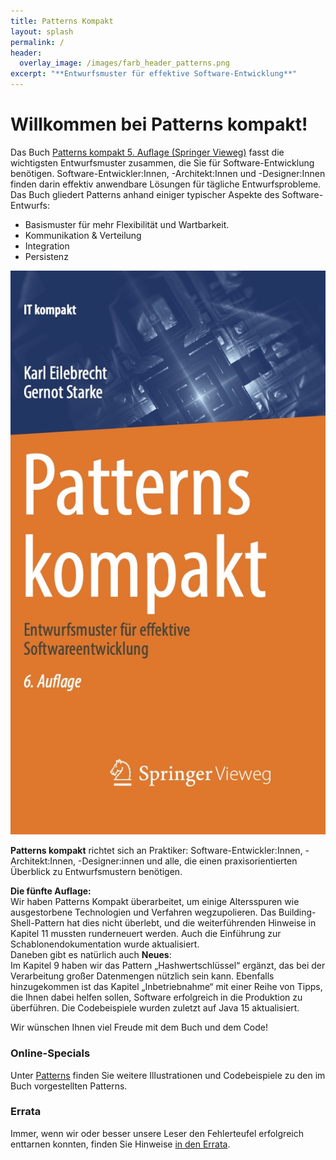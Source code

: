 ```yaml
---
title: Patterns Kompakt
layout: splash
permalink: /
header:
  overlay_image: /images/farb_header_patterns.png
excerpt: "**Entwurfsmuster für effektive Software-Entwicklung**"
---
```


# Willkommen bei Patterns kompakt!

<div class="content">
  <div class="text">
    <p>Das Buch <a href="https://www.springer.com/de/book/9783662579367">Patterns kompakt 5. Auflage (Springer Vieweg)</a> fasst die wichtigsten Entwurfsmuster zusammen, die Sie für Software-Entwicklung benötigen. Software-Entwickler:Innen, -Architekt:Innen und -Designer:Innen finden darin effektiv anwendbare Lösungen für tägliche Entwurfsprobleme. Das Buch gliedert Patterns anhand einiger typischer Aspekte des Software-Entwurfs:</p>
    <ul>
      <li>Basismuster für mehr Flexibilität und Wartbarkeit.</li>
      <li>Kommunikation & Verteilung</li>
      <li>Integration</li>
      <li>Persistenz</li>
    </ul>
  </div>
  <img src="/images/pk_cover.webp" alt="Patterns Kompakt Buchcover" class="book-cover">
</div>





**Patterns kompakt** richtet sich an Praktiker: Software-Entwickler:Innen, -Architekt:Innen, -Designer:innen und alle, die einen praxisorientierten Überblick zu Entwurfsmustern benötigen.


**Die fünfte Auflage:**  
Wir haben Patterns Kompakt überarbeitet, um einige Altersspuren wie ausgestorbene Technologien und Verfahren wegzupolieren. Das Building-Shell-Pattern hat dies nicht überlebt, und die weiterführenden Hinweise in Kapitel 11 mussten runderneuert werden. Auch die Einführung zur Schablonendokumentation wurde aktualisiert.  
Daneben gibt es natürlich auch **Neues**:   
Im Kapitel 9 haben wir das Pattern „Hashwertschlüssel“ ergänzt, das bei der Verarbeitung großer Datenmengen nützlich sein kann. Ebenfalls hinzugekommen ist das Kapitel „Inbetriebnahme“ mit einer Reihe von Tipps, die Ihnen dabei helfen sollen, Software erfolgreich in die Produktion zu überführen. Die Codebeispiele wurden zuletzt auf Java 15 aktualisiert.

Wir wünschen Ihnen viel Freude mit dem Buch und dem Code!	


### Online-Specials
Unter [Patterns](/patterns) finden Sie weitere Illustrationen und Codebeispiele zu den im Buch vorgestellten Patterns.

### Errata
Immer, wenn wir oder besser unsere Leser den Fehlerteufel erfolgreich enttarnen konnten, finden Sie Hinweise [in den Errata](/errata).